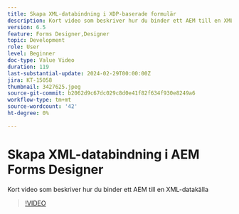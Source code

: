 ```yaml
---
title: Skapa XML-databindning i XDP-baserade formulär
description: Kort video som beskriver hur du binder ett AEM till en XML-datakälla
version: 6.5
feature: Forms Designer,Designer
topic: Development
role: User
level: Beginner
doc-type: Value Video
duration: 119
last-substantial-update: 2024-02-29T00:00:00Z
jira: KT-15058
thumbnail: 3427625.jpeg
source-git-commit: b2062d9c67dc029c8d0e41f82f634f930e8249a6
workflow-type: tm+mt
source-wordcount: '42'
ht-degree: 0%

---
```



# Skapa XML-databindning i AEM Forms Designer

Kort video som beskriver hur du binder ett AEM till en XML-datakälla

>[!VIDEO](https://video.tv.adobe.com/v/3427625/?learn=on)

